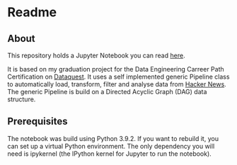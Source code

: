 # Readme

## About

This repository holds a Jupyter Notebook you can read [here](https://github.com/marcolindner-de/titanic-survival-prediction/blob/main/titanic-survival-prediction.ipynb).

It is based on my graduation project for the Data Engineering Carreer Path Certification on [Dataquest](https://www.dataquest.io/path/data-engineering/). It uses a self implemented generic Pipeline class to automatically load, transform, filter and analyse data from [Hacker News](https://news.ycombinator.com/). The generic Pipeline is build on a Directed Acyclic Graph (DAG) data structure.

## Prerequisites

The notebook was build using Python 3.9.2. If you want to rebuild it, you can set up a virtual Python environment. The only dependency you will need is ipykernel (the IPython kernel for Jupyter to run the notebook).